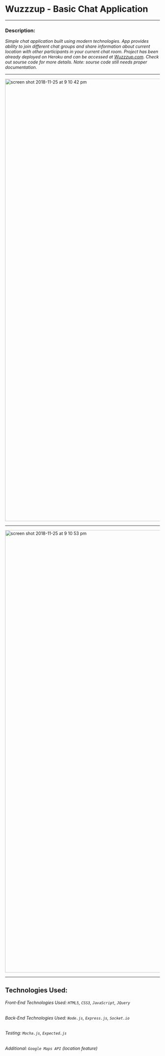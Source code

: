 # Wuzzzup - Basic Chat Application

------
### Description:
*Simple chat application built using modern technologies. App provides ability to join different chat groups and share information about current location with other participants in your current chat room. Project has been already deployed on Heroku and can be accessed at [Wuzzzup.com](https://alex-k-wuzzzup.herokuapp.com/). Check out sourse code for more details. Note: sourse code still needs proper documentation.*

------
<img width="1440" alt="screen shot 2018-11-25 at 9 10 42 pm" src="https://user-images.githubusercontent.com/34877218/48989095-abd0a980-f0f6-11e8-804b-ab3fa5741ee2.png">

------
<img width="1440" alt="screen shot 2018-11-25 at 9 10 53 pm" src="https://user-images.githubusercontent.com/34877218/48989130-dde20b80-f0f6-11e8-892c-6c6de4c34b7c.png">

------
## Technologies Used: 
###### Front-End Technologies Used: `HTML5`, `CSS3`, `JavaScript`, `JQuery`
###### Back-End Technologies Used: `Node.js`, `Express.js`, `Socket.io`
###### Testing: `Mocha.js`, `Expected.js`
###### Additional: `Google Maps API` (location feature)
